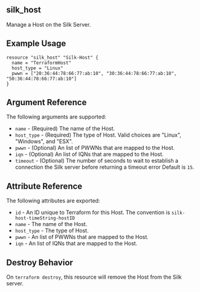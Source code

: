 ## silk_host

Manage a Host on the Silk Server.

## Example Usage

``` hcl
resource "silk_host" "Silk-Host" {
  name = "TerraformHost"
  host_type = "Linux"
  pwwn = ["20:36:44:78:66:77:ab:10", "30:36:44:78:66:77:ab:10", "50:36:44:78:66:77:ab:10"]
}
```

## Argument Reference

The following arguments are supported:

* `name` - (Required) The name of the Host.
* `host_type` - (Required) The type of Host. Valid choices are "Linux", "Windows", and "ESX".
* `pwwn` - (Optional) An list of PWWNs that are mapped to the Host.
* `iqn` - (Optional) An list of IQNs that are mapped to the Host.
* `timeout` - (Optional) The number of seconds to wait to establish a connection the Silk server before returning a timeout error Default is `15`.

## Attribute Reference

The following attributes are exported:

* `id` - An ID unique to Terraform for this Host. The convention is `silk-host-timeString-hostID`
* `name` - The name of the Host.
* `host_type` - The type of Host.
* `pwwn` - An list of PWWNs that are mapped to the Host.
* `iqn` - An list of IQNs that are mapped to the Host.

## Destroy Behavior

On `terraform destroy`, this resource will remove the Host from the Silk server.

